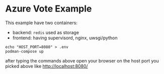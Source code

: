 # Azure Vote Example

This example have two containers:

* backend: `redis` used as storage
* frontend: having supervisord, nginx, uwsgi/python


```
echo "HOST_PORT=8080" > .env
podman-compose up
```

after typing the commands above open your browser on the host port you picked above like
[http://localhost:8080/](http://localhost:8080/)


